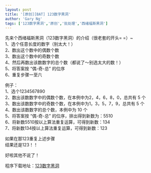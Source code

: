```yaml
---
layout: post
title: '[原创][BAT] 123数字黑洞'
author: 'Gary Ng'
tags: ['123数字黑洞','原创','批处理','西绪福斯黑洞']
---
```


  
 先来个西绪福斯黑洞（123数字黑洞）的介绍（很老套的开头= =）\~  
 1、选个任意长度的数字（别太大！）  
 2、数出这个数中的偶数个数  
 3、数出这个数中的奇数个数  
 4、然后再数出该数数字的总个数（都说了～别选太大的数！）  
 5、将答案按 “偶-奇-总” 的位序  
 6、重复步骤一至六  
  
 例子：  
 1、选个1234567890  
 2、数出该数数字中的偶数个数，在本例中为2，4，6，8，0，总共有 5 个  
 3、数出该数数字中的奇数个数，在本例中为1，3，5，7，9，总共有 5 个  
 4、数出该数数字的总个数，本例中为 10 个  
 5、将答案按 “偶-奇-总” 的位序，排出得到新数为：5510  
 6、将新数5510按以上算法重复运算，可得到新数：134  
 7、将新数134按以上算法重复运算，可得到新数：123  
  
 如果在那123重复上述步骤  
 结果还是123！！  
  
 好啦其他不说了！  

程序下载地址：[123数字黑洞](http://dl.dropbox.com/u/43619472/%E6%89%B9%E5%A4%84%E7%90%86/%E6%9C%89%E8%B6%A3%E7%9A%84%E6%95%B0%E5%AD%A6/123%E6%95%B0%E5%AD%97%E9%BB%91%E6%B4%9E.bat)
